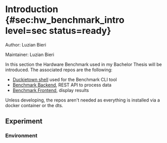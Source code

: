 # Introduction {#sec:hw_benchmark_intro level=sec status=ready}

Author: Luzian Bieri

Maintainer: Luzian Bieri

In this section the Hardware Benchmark used in my Bachelor Thesis will be introduced. The associated repos are the following: 

* [Duckietown shell](https://github.com/duckietown/duckietown-shell-commands) used for the Benchmark CLI tool
* [Benchmark Backend](https://github.com/duckietown/dt-hardware-benchmark-backend), REST API to process data
* [Benchmark Frontend](https://github.com/duckietown/dt-hardware-benchmark-frontend), display results

Unless developing, the repos aren't needed as everything is installed via a docker container or the dts.

<minitoc/>

## Experiment

### Environment

### 